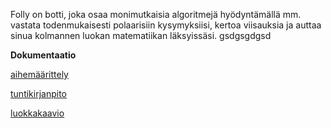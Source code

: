 Folly on botti, joka osaa monimutkaisia algoritmejä hyödyntämällä mm. vastata todenmukaisesti polaarisiin kysymyksiisi, kertoa viisauksia ja auttaa sinua kolmannen luokan matematiikan läksyissäsi. gsdgsgdgsd

**Dokumentaatio**

[aihemäärittely](dokumentaatio/aihemäärittely.md)

[tuntikirjanpito](dokumentaatio/tuntikirjanpito.md)

[luokkakaavio](dokumentaatio/aiheenKuvausJaRakenne.md)
